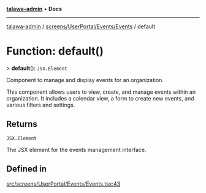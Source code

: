 [**talawa-admin**](../../../../../README.md) • **Docs**

***

[talawa-admin](../../../../../modules.md) / [screens/UserPortal/Events/Events](../README.md) / default

# Function: default()

\> **default**(): `JSX.Element`

Component to manage and display events for an organization.

This component allows users to view, create, and manage events within an organization.
It includes a calendar view, a form to create new events, and various filters and settings.

## Returns

`JSX.Element`

The JSX element for the events management interface.

## Defined in

[src/screens/UserPortal/Events/Events.tsx:43](https://github.com/PalisadoesFoundation/talawa-admin/blob/4bef0939e3fab4672bfd3599312195b8557e01a3/src/screens/UserPortal/Events/Events.tsx#L43)

